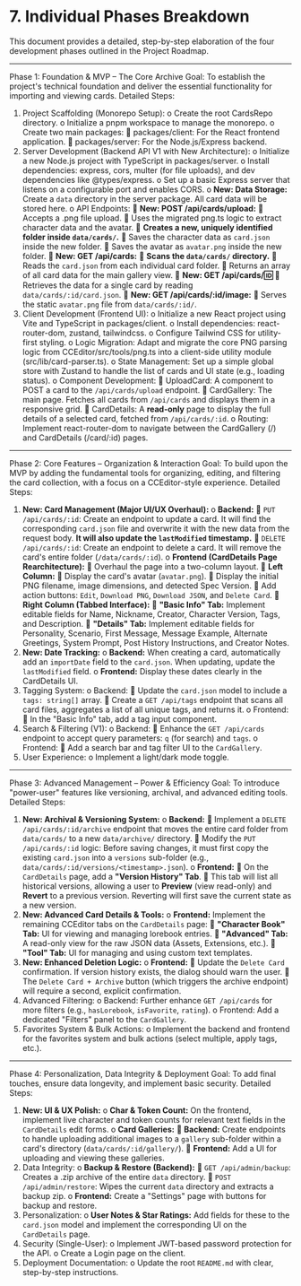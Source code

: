 # 7. Individual Phases Breakdown
This document provides a detailed, step-by-step elaboration of the four development phases outlined in the Project Roadmap.
________________________________________
Phase 1: Foundation & MVP – The Core Archive
Goal: To establish the project's technical foundation and deliver the essential functionality for importing and viewing cards.
Detailed Steps:
1.	Project Scaffolding (Monorepo Setup):
o	Create the root CardsRepo directory.
o	Initialize a pnpm workspace to manage the monorepo.
o	Create two main packages:
	packages/client: For the React frontend application.
	packages/server: For the Node.js/Express backend.
2.	Server Development (Backend API V1 with New Architecture):
o	Initialize a new Node.js project with TypeScript in packages/server.
o	Install dependencies: express, cors, multer (for file uploads), and dev dependencies like @types/express.
o	Set up a basic Express server that listens on a configurable port and enables CORS.
o	**New: Data Storage:** Create a `data` directory in the server package. All card data will be stored here.
o	API Endpoints:
	**New: POST /api/cards/upload:**
	Accepts a .png file upload.
	Uses the migrated png.ts logic to extract character data and the avatar.
	**Creates a new, uniquely identified folder inside `data/cards/`.**
	Saves the character data as `card.json` inside the new folder.
	Saves the avatar as `avatar.png` inside the new folder.
	**New: GET /api/cards:**
	**Scans the `data/cards/` directory.**
	Reads the `card.json` from each individual card folder.
	Returns an array of all card data for the main gallery view.
	**New: GET /api/cards/:id:**
	Retrieves the data for a single card by reading `data/cards/:id/card.json`.
	**New: GET /api/cards/:id/image:**
	Serves the static `avatar.png` file from `data/cards/:id/`.
3.	Client Development (Frontend UI):
o	Initialize a new React project using Vite and TypeScript in packages/client.
o	Install dependencies: react-router-dom, zustand, tailwindcss.
o	Configure Tailwind CSS for utility-first styling.
o	Logic Migration: Adapt and migrate the core PNG parsing logic from CCEditor/src/tools/png.ts into a client-side utility module (src/lib/card-parser.ts).
o	State Management: Set up a simple global store with Zustand to handle the list of cards and UI state (e.g., loading status).
o	Component Development:
	UploadCard: A component to POST a card to the `/api/cards/upload` endpoint.
	CardGallery: The main page. Fetches all cards from `/api/cards` and displays them in a responsive grid.
	CardDetails: A **read-only** page to display the full details of a selected card, fetched from `/api/cards/:id`.
o	Routing: Implement react-router-dom to navigate between the CardGallery (/) and CardDetails (/card/:id) pages.
________________________________________
Phase 2: Core Features – Organization & Interaction
Goal: To build upon the MVP by adding the fundamental tools for organizing, editing, and filtering the card collection, with a focus on a CCEditor-style experience.
Detailed Steps:
1.	**New: Card Management (Major UI/UX Overhaul):**
o	**Backend:**
	`PUT /api/cards/:id`: Create an endpoint to update a card. It will find the corresponding `card.json` file and overwrite it with the new data from the request body. **It will also update the `lastModified` timestamp.**
	`DELETE /api/cards/:id`: Create an endpoint to delete a card. It will remove the card's entire folder (`/data/cards/:id`).
o	**Frontend (CardDetails Page Rearchitecture):**
	Overhaul the page into a two-column layout.
	**Left Column:**
	Display the card's avatar (`avatar.png`).
	Display the initial PNG filename, image dimensions, and detected Spec Version.
	Add action buttons: `Edit`, `Download PNG`, `Download JSON`, and `Delete Card`.
	**Right Column (Tabbed Interface):**
	**"Basic Info" Tab:** Implement editable fields for Name, Nickname, Creator, Character Version, Tags, and Description.
	**"Details" Tab:** Implement editable fields for Personality, Scenario, First Message, Message Example, Alternate Greetings, System Prompt, Post History Instructions, and Creator Notes.
2.	**New: Date Tracking:**
o	**Backend:** When creating a card, automatically add an `importDate` field to the `card.json`. When updating, update the `lastModified` field.
o	**Frontend:** Display these dates clearly in the CardDetails UI.
3.	Tagging System:
o	Backend:
	Update the `card.json` model to include a `tags: string[]` array.
	Create a `GET /api/tags` endpoint that scans all card files, aggregates a list of all unique tags, and returns it.
o	Frontend:
	In the "Basic Info" tab, add a tag input component.
4.	Search & Filtering (V1):
o	Backend:
	Enhance the `GET /api/cards` endpoint to accept query parameters: `q` (for search) and `tags`.
o	Frontend:
	Add a search bar and tag filter UI to the `CardGallery`.
5.	User Experience:
o	Implement a light/dark mode toggle.
________________________________________
Phase 3: Advanced Management – Power & Efficiency
Goal: To introduce "power-user" features like versioning, archival, and advanced editing tools.
Detailed Steps:
1.	**New: Archival & Versioning System:**
o	**Backend:**
	Implement a `DELETE /api/cards/:id/archive` endpoint that moves the entire card folder from `data/cards/` to a new `data/archive/` directory.
	Modify the `PUT /api/cards/:id` logic: Before saving changes, it must first copy the existing `card.json` into a `versions` sub-folder (e.g., `data/cards/:id/versions/<timestamp>.json`).
o	**Frontend:**
	On the `CardDetails` page, add a **"Version History" Tab**.
	This tab will list all historical versions, allowing a user to **Preview** (view read-only) and **Revert** to a previous version. Reverting will first save the current state as a new version.
2.	**New: Advanced Card Details & Tools:**
o	**Frontend:** Implement the remaining CCEditor tabs on the `CardDetails` page:
	**"Character Book" Tab:** UI for viewing and managing lorebook entries.
	**"Advanced" Tab:** A read-only view for the raw JSON data (Assets, Extensions, etc.).
	**"Tool" Tab:** UI for managing and using custom text templates.
3.	**New: Enhanced Deletion Logic:**
o	**Frontend:**
	Update the `Delete Card` confirmation. If version history exists, the dialog should warn the user.
	The `Delete Card + Archive` button (which triggers the archive endpoint) will require a second, explicit confirmation.
4.	Advanced Filtering:
o	Backend: Further enhance `GET /api/cards` for more filters (e.g., `hasLorebook`, `isFavorite`, `rating`).
o	Frontend: Add a dedicated "Filters" panel to the `CardGallery`.
5.	Favorites System & Bulk Actions:
o	Implement the backend and frontend for the favorites system and bulk actions (select multiple, apply tags, etc.).
________________________________________
Phase 4: Personalization, Data Integrity & Deployment
Goal: To add final touches, ensure data longevity, and implement basic security.
Detailed Steps:
1.	**New: UI & UX Polish:**
o	**Char & Token Count:** On the frontend, implement live character and token counts for relevant text fields in the `CardDetails` edit forms.
o	**Card Galleries:**
	**Backend:** Create endpoints to handle uploading additional images to a `gallery` sub-folder within a card's directory (`data/cards/:id/gallery/`).
	**Frontend:** Add a UI for uploading and viewing these galleries.
2.	Data Integrity:
o	**Backup & Restore (Backend):**
	`GET /api/admin/backup`: Creates a .zip archive of the entire `data` directory.
	`POST /api/admin/restore`: Wipes the current `data` directory and extracts a backup zip.
o	**Frontend:** Create a "Settings" page with buttons for backup and restore.
3.	Personalization:
o	**User Notes & Star Ratings:** Add fields for these to the `card.json` model and implement the corresponding UI on the `CardDetails` page.
4.	Security (Single-User):
o	Implement JWT-based password protection for the API.
o	Create a Login page on the client.
5.	Deployment Documentation:
o	Update the root `README.md` with clear, step-by-step instructions.